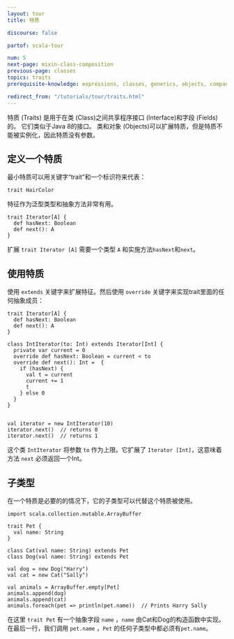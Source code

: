 ```yaml
---
layout: tour
title: 特质

discourse: false

partof: scala-tour

num: 5
next-page: mixin-class-composition
previous-page: classes
topics: traits
prerequisite-knowledge: expressions, classes, generics, objects, companion-objects

redirect_from: "/tutorials/tour/traits.html"
---
```


特质 (Traits) 是用于在类 (Class)之间共享程序接口 (Interface)和字段 (Fields)的。 它们类似于Java 8的接口。 类和对象 (Objects)可以扩展特质，但是特质不能被实例化，因此特质没有参数。


## 定义一个特质
最小特质可以用关键字“trait”和一个标识符来代表：

```tut
trait HairColor
```

特征作为泛型类型和抽象方法非常有用。
```tut
trait Iterator[A] {
  def hasNext: Boolean
  def next(): A
}
```

扩展 `trait Iterator [A]` 需要一个类型 `A` 和实施方法`hasNext`和`next`。

## 使用特质
使用 `extends` 关键字来扩展特征。然后使用 `override` 关键字来实现trait里面的任何抽象成员：

```tut
trait Iterator[A] {
  def hasNext: Boolean
  def next(): A
}

class IntIterator(to: Int) extends Iterator[Int] {
  private var current = 0
  override def hasNext: Boolean = current < to
  override def next(): Int =  {
    if (hasNext) {
      val t = current
      current += 1
      t
    } else 0
  }
}


val iterator = new IntIterator(10)
iterator.next()  // returns 0
iterator.next()  // returns 1
```
这个类 `IntIterator` 将参数 `to` 作为上限。它扩展了 `Iterator [Int]`，这意味着方法 `next` 必须返回一个Int。

## 子类型
在一个特质是必要的的情况下，它的子类型可以代替这个特质被使用。
```tut
import scala.collection.mutable.ArrayBuffer

trait Pet {
  val name: String
}

class Cat(val name: String) extends Pet
class Dog(val name: String) extends Pet

val dog = new Dog("Harry")
val cat = new Cat("Sally")

val animals = ArrayBuffer.empty[Pet]
animals.append(dog)
animals.append(cat)
animals.foreach(pet => println(pet.name))  // Prints Harry Sally
```
在这里 `trait Pet` 有一个抽象字段 `name` ，`name` 由Cat和Dog的构造函数中实现。在最后一行，我们调用 `pet.name` ，`Pet` 的任何子类型中都必须有`pet.name`。
